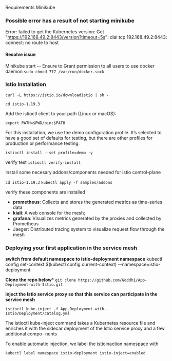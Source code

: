 Requirements 
Minikube 

### Possible error has a result of not starting minikube
Error: failed to get the Kubernetes version: Get "https://192.168.49.2:8443/version?timeout=5s": dial tcp 192.168.49.2:8443: connect: no route to host
#### Resolve issue
Minikube start
-- Ensure to Grant permission to all users to use docker daemon
`sudo chmod 777 /var/run/docker.sock`

### Istio Installation
`curl -L https://istio.io/downloadIstio | sh -`

`cd istio-1.19.3`

Add the istioctl client to your path (Linux or macOS):

`export PATH=$PWD/bin:$PATH`

For this installation, we use the demo configuration profile. It’s selected to have a good set of defaults for testing, but there are other profiles for production or performance testing.

`istioctl install --set profile=demo -y`

verify test 
`istioctl verify-install`

Install some necesary addons/components needed for istio control-plane

`cd istio-1.19.3`
`kubectl apply -f samples/addons`

verify these components are installed 
- **prometheus**: Collects and stores the
generated metrics as
time-series data
- **kiali**: A web console for
the mesh;
- **grafana**: Visualizes metrics
generated by the
proxies and collected
by Prometheus
- Jaeger: Distributed tracing system
to visualize request flow
through the mesh 


### Deploying your first application in the service mesh

**switch from default namespace to istio-deployment namespace**
kubectl config set-context $(kubectl config current-context) --namespace=istio-deployment

**Clone the repo below***
`git clone https://github.com/Goddhi/App-Deployment-with-Istio.git`

**inject the Istio service proxy so that this service can participate in the service mesh**

`istioctl kube-inject -f App-Deployment-with-Istio/Deployment/catalog.yml `

The istioctl kube-inject command takes a Kubernetes resource file and enriches
it with the sidecar deployment of the Istio service proxy and a few additional compo-
nents

To enable automatic injection, we label the istioinaction namespace with

`kubectl label namespace istio-deployment istio-inject=enabled`